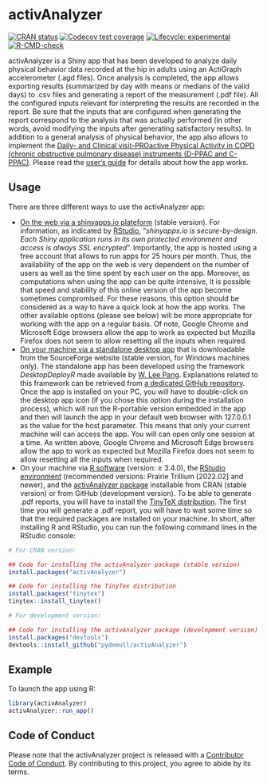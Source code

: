 
# activAnalyzer

<!-- badges: start -->

[![CRAN
status](https://www.r-pkg.org/badges/version/activAnalyzer)](https://CRAN.R-project.org/package=activAnalyzer)
[![Codecov test
coverage](https://codecov.io/gh/pydemull/activAnalyzer/branch/master/graph/badge.svg)](https://app.codecov.io/gh/pydemull/activAnalyzer?branch=master)
[![Lifecycle:
experimental](https://img.shields.io/badge/lifecycle-experimental-orange.svg)](https://lifecycle.r-lib.org/articles/stages.html#experimental)
[![R-CMD-check](https://github.com/pydemull/activAnalyzer/workflows/R-CMD-check/badge.svg)](https://github.com/pydemull/activAnalyzer/actions)
<!-- badges: end -->

activAnalyzer is a Shiny app that has been developed to analyze daily
physical behavior data recorded at the hip in adults using an ActiGraph
accelerometer (.agd files). Once analysis is completed, the app allows
exporting results (summarized by day with means or medians of the valid
days) to .csv files and generating a report of the measurement (.pdf
file). All the configured inputs relevant for interpreting the results
are recorded in the report. Be sure that the inputs that are configured
when generating the report correspond to the analysis that was actually
performed (in other words, avoid modifying the inputs after generating
satisfactory results). In addition to a general analysis of physical
behavior, the app also allows to implement the [Daily- and Clinical
visit-PROactive Physical Activity in COPD (chronic obstructive pulmonary
disease) instruments (D-PPAC and
C-PPAC)](https://erj.ersjournals.com/content/early/2015/05/28/09031936.00183014).
Please read the [user’s
guide](https://github.com/pydemull/activAnalyzer/blob/master/inst/guide/user_guide_en.pdf)
for details about how the app works.

## Usage

There are three different ways to use the activAnalyzer app:

- [On the web via a shinyapps.io
  plateform](https://pydemull.shinyapps.io/activAnalyzer/) (stable
  version). For information, as indicated by
  [RStudio](https://www.shinyapps.io/), “*shinyapps.io is
  secure-by-design. Each Shiny application runs in its own protected
  environment and access is always SSL encrypted*”. Importantly, the app
  is hosted using a free account that allows to run apps for 25 hours
  per month. Thus, the availability of the app on the web is very
  dependent on the number of users as well as the time spent by each
  user on the app. Moreover, as computations when using the app can be
  quite intensive, it is possible that speed and stability of this
  online version of the app become sometimes compromised. For these
  reasons, this option should be considered as a way to have a quick
  look at how the app works. The other available options (please see
  below) will be more appropriate for working with the app on a regular
  basis. Of note, Google Chrome and Microsoft Edge browsers allow the
  app to work as expected but Mozilla Firefox does not seem to allow
  resetting all the inputs when required.
- [On your machine via a standalone desktop
  app](https://sourceforge.net/projects/activanalyzer) that is
  downloadable from the SourceForge website (stable version, for Windows
  machines only). The standalone app has been developed using the
  framework *DesktopDeployR* made available by [W. Lee
  Pang](https://github.com/wleepang). Explanations related to this
  framework can be retrieved from [a dedicated GitHub
  repository](https://github.com/wleepang/DesktopDeployR). Once the app
  is installed on your PC, you will have to double-click on the desktop
  app icon (if you chose this option during the installation process),
  which will run the R-portable version embedded in the app and then
  will launch the app in your default web browser with 127.0.0.1 as the
  value for the host parameter. This means that only your current
  machine will can access the app. You will can open only one session at
  a time. As written above, Google Chrome and Microsoft Edge browsers
  allow the app to work as expected but Mozilla Firefox does not seem to
  allow resetting all the inputs when required.
- On your machine via [R software](https://CRAN.R-project.org/)
  (version: $\ge$ 3.4.0), the [RStudio
  environment](https://www.rstudio.com/) (recommended versions: Prairie
  Trillium \[2022.02\] and newer), and the [activAnalyzer
  package](https://github.com/pydemull/activAnalyzer) installable from
  CRAN (stable version) or from GitHub (development version). To be able
  to generate .pdf reports, you will have to install the [TinyTeX
  distribution](https://yihui.org/tinytex/). The first time you will
  generate a .pdf report, you will have to wait some time so that the
  required packages are installed on your machine. In short, after
  installing R and RStudio, you can run the following command lines in
  the RStudio console:

``` r
# For CRAN version:

## Code for installing the activAnalyzer package (stable version)
install.packages("activAnalyzer")

## Code for installing the TinyTex distribution
install.packages("tinytex")
tinytex::install_tinytex()
```

``` r
# For development version:

## Code for installing the activAnalyzer package (development version)
install.packages("devtools")
devtools::install_github("pydemull/activAnalyzer")
```

## Example

To launch the app using R:

``` r
library(activAnalyzer)
activAnalyzer::run_app()
```

## Code of Conduct

Please note that the activAnalyzer project is released with a
[Contributor Code of
Conduct](https://pydemull.github.io/activAnalyzer/CODE_OF_CONDUCT.html).
By contributing to this project, you agree to abide by its terms.
